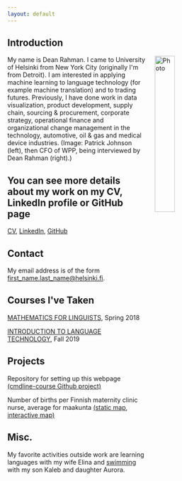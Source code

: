 ```yaml
---
layout: default
---
```


## Introduction

<img src="http://img.youtube.com/vi/I_THXnIoxNg/0.jpg" alt="Photo" hspace="20" width="30%" align="right"/>
My name is Dean Rahman. I came to University of Helsinki from New York City (originally I'm from Detroit).
I am interested in applying machine learning to language technology (for example machine translation) and to trading futures.
Previously, I have done work in data visualization, product development, supply chain, sourcing & procurement, corporate strategy, operational finance and organizational change management in the technology, automotive, oil & gas and medical device industries.
(Image: Patrick Johnson (left), then CFO of WPP, being interviewed by Dean Rahman (right).) 

## You can see more details about my work on my CV, LinkedIn profile or GitHub page
[CV](https://www.overleaf.com/read/sgqdmjtjbcqq), [LinkedIn](https://www.linkedin.com/in/deanrahman), [GitHub](https://github.com/dean-rahman/)

## Contact

My email address is of the form first_name.last_name@helsinki.fi. 

## Courses I've Taken

[MATHEMATICS FOR LINGUISTS](https://courses.helsinki.fi/en/kik-lg209/130394667), Spring 2018

[INTRODUCTION TO LANGUAGE TECHNOLOGY](https://courses.helsinki.fi/en/kik-405/130355898), Fall 2019

## Projects
Repository for setting up this webpage [(cmdline-course Github project)](https://github.com/dean-rahman/dean-rahman.github.io)

Number of births per Finnish maternity clinic nurse, average for maakunta [(static map](https://autogis-2018.github.io/exercise-5-dean-rahman/Exercise_5_Problem_1_static_map_w_basemap.png), [interactive map)](https://autogis-2018.github.io/exercise-5-dean-rahman/Exercise_5_Problem_2_Interactive_Map.html)

## Misc. 

My favorite activities outside work are learning languages with my wife Elina and [swimming](https://www.espoo.fi/en-US/Culture_and_sport/Sports/Sports_and_Recreation_Facilities/Swimming_halls/Leppavaara) with my son Kaleb and daughter Aurora.